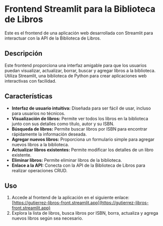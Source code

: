 # Frontend Streamlit para la Biblioteca de Libros

Este es el frontend de una aplicación web desarrollada con Streamlit para interactuar con la API de la Biblioteca de Libros.

## Descripción

Este frontend proporciona una interfaz amigable para que los usuarios puedan visualizar, actualizar, borrar, buscar y agregar libros a la biblioteca. Utiliza Streamlit, una biblioteca de Python para crear aplicaciones web interactivas con facilidad.

## Características

- **Interfaz de usuario intuitiva:** Diseñada para ser fácil de usar, incluso para usuarios no técnicos.
- **Visualización de libros:** Permite ver todos los libros en la biblioteca junto con sus detalles como título, autor y su ISBN.
- **Búsqueda de libros:** Permite buscar libros por ISBN para encontrar rápidamente la información deseada.
- **Agregar nuevos libros:** Proporciona un formulario simple para agregar nuevos libros a la biblioteca.
- **Actualizar libros existentes:** Permite modificar los detalles de un libro existente.
- **Eliminar libros:** Permite eliminar libros de la biblioteca.
- **Enlace a la API:** Conecta con la API de la Biblioteca de Libros para realizar operaciones CRUD.

## Uso

1. Accede al frontend de la aplicación en el siguiente enlace: [https://gutierrez-libros-front.streamlit.app](https://gutierrez-libros-front.streamlit.app)
2. Explora la lista de libros, busca libros por ISBN, borra, actualiza y agrega nuevos libros según sea necesario.
